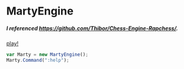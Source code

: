 # MartyEngine
##### I referenced https://github.com/Thibor/Chess-Engine-Rapchess/.
[play!](https://urobot2011.github.io/MartyEngine/play.html)
```js
var Marty = new MartyEngine();
Marty.Command(":help");
```
